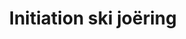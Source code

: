 ---
layout: layout_generic
language: fr
season: winter
type: B2B
menu: seminaire
topnav_color_text: 
title: Initiation ski joëring
permalink: "/fr/seminaires-hiver/activites/initiation-ski-joering"
meta-title: Initiation ski joëring
meta-description: Un moniteur vous guide et vous fait découvrir le domaine skiable. Cette formule vous permet de profiter pleinement des pistes à votre niveau tout en profitant des plus beaux points de vues du domaine. Une formule merveilleuse en toute sécurité.
image_href: https://res.cloudinary.com/deddrj0yb/image/upload/v1650990663/website/winter/white-turf-gd92ba2b4f_1920.jpg
image_alt: Se faire tracter sur la neige, en ski, par un cheval, c'est le ski joëring ou skioring ou white turf
redirection_from:
price: 49
headline: Se faire tracter sur la neige, en ski, par un cheval, c'est le ski joëring ou skioring ou white turf. En mode sportif ou promenade avec remontée des pentes, c'est au choix.
page_sections:
- template: 2colTitreTxt
  title: Initiation ski joëring
  content: |-
    Se faire tracter sur la neige, en ski, par un cheval, c'est le ski joëring ou skioring ou white turf. En mode sportif ou promenade avec remontée des pentes, c'est au choix.

---